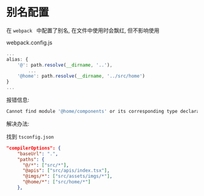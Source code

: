 # 别名配置

在 `webpack `  中配置了别名, 在文件中使用时会飘红, 但不影响使用

webpack.config.js

```js
...
alias: {
    '@': path.resolve(__dirname, '..'),
        ...
    '@home': path.resolve(__dirname, '../src/home')
}
...
```



报错信息:

```bash
Cannot find module '@home/components' or its corresponding type declarations.ts(2307)
```

解决办法:

找到 `tsconfig.json`

```json
"compilerOptions": {
    "baseUrl": ".",
    "paths": {
      "@/*": ["src/*"],
      "@apis": ["src/apis/index.tsx"],
      "@imgs/*": ["src/assets/imgs/*"],
      "@home/*": ["src/home/*"]
    },
```

 